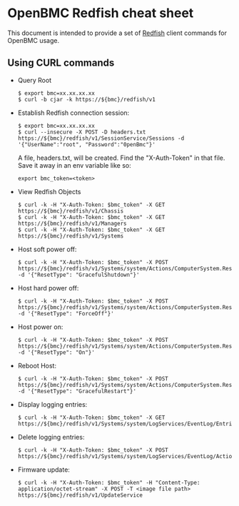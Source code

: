 # OpenBMC Redfish cheat sheet

This document is intended to provide a set of [Redfish][1] client
commands for OpenBMC usage.

## Using CURL commands
* Query Root
   ```
   $ export bmc=xx.xx.xx.xx
   $ curl -b cjar -k https://${bmc}/redfish/v1
   ```

* Establish Redfish connection session:
    ```
   $ export bmc=xx.xx.xx.xx
   $ curl --insecure -X POST -D headers.txt https://${bmc}/redfish/v1/SessionService/Sessions -d '{"UserName":"root", "Password":"0penBmc"}'
    ```
    A file, headers.txt, will be created. Find the "X-Auth-Token"
    in that file. Save it away in an env variable like so:
    ```
    export bmc_token=<token>
    ```

* View Redfish Objects
    ```
    $ curl -k -H "X-Auth-Token: $bmc_token" -X GET https://${bmc}/redfish/v1/Chassis
    $ curl -k -H "X-Auth-Token: $bmc_token" -X GET https://${bmc}/redfish/v1/Managers
    $ curl -k -H "X-Auth-Token: $bmc_token" -X GET https://${bmc}/redfish/v1/Systems
    ```

* Host soft power off:
    ```
    $ curl -k -H "X-Auth-Token: $bmc_token" -X POST https://${bmc}/redfish/v1/Systems/system/Actions/ComputerSystem.Reset -d '{"ResetType": "GracefulShutdown"}'
    ```

* Host hard power off:
    ```
    $ curl -k -H "X-Auth-Token: $bmc_token" -X POST https://${bmc}/redfish/v1/Systems/system/Actions/ComputerSystem.Reset -d '{"ResetType": "ForceOff"}'
    ```

* Host power on:
    ```
    $ curl -k -H "X-Auth-Token: $bmc_token" -X POST https://${bmc}/redfish/v1/Systems/system/Actions/ComputerSystem.Reset -d '{"ResetType": "On"}'
    ```

* Reboot Host:
    ```
    $ curl -k -H "X-Auth-Token: $bmc_token" -X POST https://${bmc}/redfish/v1/Systems/system/Actions/ComputerSystem.Reset -d '{"ResetType": "GracefulRestart"}'
    ```

* Display logging entries:
    ```
    $ curl -k -H "X-Auth-Token: $bmc_token" -X GET https://${bmc}/redfish/v1/Systems/system/LogServices/EventLog/Entries
    ```

* Delete logging entries:
    ```
    $ curl -k -H "X-Auth-Token: $bmc_token" -X POST https://${bmc}/redfish/v1/Systems/system/LogServices/EventLog/Actions/LogService.Reset
    ```

* Firmware update:
    ```
    $ curl -k -H "X-Auth-Token: $bmc_token" -H "Content-Type: application/octet-stream" -X POST -T <image file path> https://${bmc}/redfish/v1/UpdateService
    ```

[1]: https://www.dmtf.org/standards/redfish
